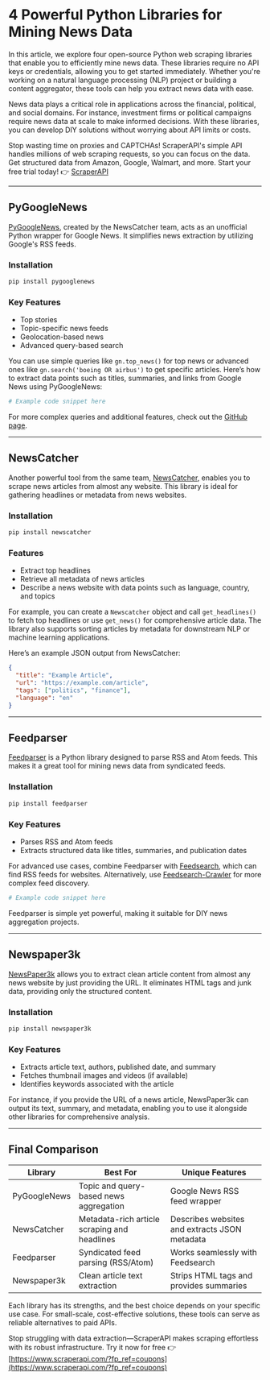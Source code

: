 
# 4 Powerful Python Libraries for Mining News Data

In this article, we explore four open-source Python web scraping libraries that enable you to efficiently mine news data. These libraries require no API keys or credentials, allowing you to get started immediately. Whether you're working on a natural language processing (NLP) project or building a content aggregator, these tools can help you extract news data with ease.

News data plays a critical role in applications across the financial, political, and social domains. For instance, investment firms or political campaigns require news data at scale to make informed decisions. With these libraries, you can develop DIY solutions without worrying about API limits or costs.

Stop wasting time on proxies and CAPTCHAs! ScraperAPI's simple API handles millions of web scraping requests, so you can focus on the data. Get structured data from Amazon, Google, Walmart, and more. Start your free trial today! 👉 [ScraperAPI](https://www.scraperapi.com/?fp_ref=coupons)

---

## PyGoogleNews

[PyGoogleNews](https://github.com/kotartemiy/pygooglenews), created by the NewsCatcher team, acts as an unofficial Python wrapper for Google News. It simplifies news extraction by utilizing Google's RSS feeds.

### Installation
```bash
pip install pygooglenews
```

### Key Features
- Top stories
- Topic-specific news feeds
- Geolocation-based news
- Advanced query-based search

You can use simple queries like `gn.top_news()` for top news or advanced ones like `gn.search('boeing OR airbus')` to get specific articles. Here’s how to extract data points such as titles, summaries, and links from Google News using PyGoogleNews:

```python
# Example code snippet here
```

For more complex queries and additional features, check out the [GitHub page](https://github.com/kotartemiy/pygooglenews#about).

---

## NewsCatcher

Another powerful tool from the same team, [NewsCatcher](https://github.com/kotartemiy/newscatcher), enables you to scrape news articles from almost any website. This library is ideal for gathering headlines or metadata from news websites.

### Installation
```bash
pip install newscatcher
```

### Features
- Extract top headlines
- Retrieve all metadata of news articles
- Describe a news website with data points such as language, country, and topics

For example, you can create a `Newscatcher` object and call `get_headlines()` to fetch top headlines or use `get_news()` for comprehensive article data. The library also supports sorting articles by metadata for downstream NLP or machine learning applications.

Here’s an example JSON output from NewsCatcher:

```json
{
  "title": "Example Article",
  "url": "https://example.com/article",
  "tags": ["politics", "finance"],
  "language": "en"
}
```

---

## Feedparser

[Feedparser](https://github.com/kurtmckee/feedparser) is a Python library designed to parse RSS and Atom feeds. This makes it a great tool for mining news data from syndicated feeds.

### Installation
```bash
pip install feedparser
```

### Key Features
- Parses RSS and Atom feeds
- Extracts structured data like titles, summaries, and publication dates

For advanced use cases, combine Feedparser with [Feedsearch](https://github.com/DBeath/feedsearch), which can find RSS feeds for websites. Alternatively, use [Feedsearch-Crawler](https://github.com/DBeath/feedsearch-crawler) for more complex feed discovery.

```python
# Example code snippet here
```

Feedparser is simple yet powerful, making it suitable for DIY news aggregation projects.

---

## Newspaper3k

[NewsPaper3k](https://github.com/codelucas/newspaper) allows you to extract clean article content from almost any news website by just providing the URL. It eliminates HTML tags and junk data, providing only the structured content.

### Installation
```bash
pip install newspaper3k
```

### Key Features
- Extracts article text, authors, published date, and summary
- Fetches thumbnail images and videos (if available)
- Identifies keywords associated with the article

For instance, if you provide the URL of a news article, NewsPaper3k can output its text, summary, and metadata, enabling you to use it alongside other libraries for comprehensive analysis.

---

## Final Comparison

| **Library**     | **Best For**                                   | **Unique Features**                           |
|------------------|-----------------------------------------------|-----------------------------------------------|
| PyGoogleNews    | Topic and query-based news aggregation         | Google News RSS feed wrapper                 |
| NewsCatcher     | Metadata-rich article scraping and headlines   | Describes websites and extracts JSON metadata|
| Feedparser      | Syndicated feed parsing (RSS/Atom)             | Works seamlessly with Feedsearch             |
| Newspaper3k     | Clean article text extraction                  | Strips HTML tags and provides summaries      |

Each library has its strengths, and the best choice depends on your specific use case. For small-scale, cost-effective solutions, these tools can serve as reliable alternatives to paid APIs.

Stop struggling with data extraction—ScraperAPI makes scraping effortless with its robust infrastructure. Try it now for free 👉 [https://www.scraperapi.com/?fp_ref=coupons](https://www.scraperapi.com/?fp_ref=coupons)
